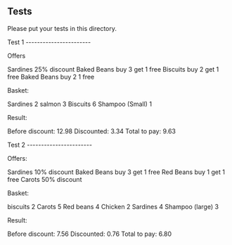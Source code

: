 ## Tests

Please put your tests in this directory.

Test 1 -----------------------

Offers

Sardines        25% discount
Baked Beans     buy 3 get 1 free
Biscuits        buy 2 get 1 free
Baked Beans     buy 2 1 free

Basket:

Sardines        2
salmon  3
Biscuits        6
Shampoo (Small) 1

Result:

Before discount: 12.98
Discounted: 3.34
Total to pay: 9.63

Test 2 -----------------------

Offers:

Sardines        10% discount
Baked Beans     buy 3 get 1 free
Red Beans       buy 1 get 1 free
Carots  50% discount

Basket:

biscuits        2
Carots  5
Red beans       4
Chicken 2
Sardines        4
Shampoo (large) 3

Result:

Before discount: 7.56
Discounted: 0.76
Total to pay: 6.80
